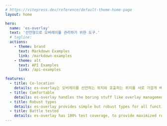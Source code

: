 ```yaml
---
# https://vitepress.dev/reference/default-theme-home-page
layout: home

hero:
  name: 'es-overlay'
  text: '선언형으로 오버레이를 관리하기 위한 도구.'
  # tagline:
  actions:
    - theme: brand
      text: Markdown Examples
      link: /markdown-examples
    - theme: alt
      text: API Examples
      link: /api-examples

features:
  - title: Co-location
    details: es-overlay는 오버레이를 선언하는 위치와 호출하는 위치를 서로 가깝게 배치하여 co-location을 달성합니다.
  - title: Comfortable
    details: es-overlay handles the boring stuff like overlay management.
  - title: Robust types
    details: es-overlay provides simple but robust types for all functions.
  - title: Battle tested
    details: es-overlay has 100% test coverage, to provide maximized robustness.
---
```


